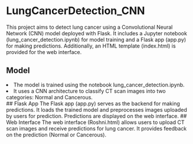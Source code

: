 # LungCancerDetection_CNN

This project aims to detect lung cancer using a Convolutional Neural Network (CNN) model deployed with Flask. It includes a Jupyter notebook (lung_cancer_detection.ipynb) for model training and a Flask app (app.py) for making predictions. Additionally, an HTML template (index.html) is provided for the web interface.

## Model
<li>The model is trained using the notebook lung_cancer_detection.ipynb.</li>
<li>It uses a CNN architecture to classify CT scan images into two categories: Normal and Cancerous.</li>
## Flask App
The Flask app (app.py) serves as the backend for making predictions.
It loads the trained model and preprocesses images uploaded by users for prediction.
Predictions are displayed on the web interface.
## Web Interface
The web interface (Roshni.html) allows users to upload CT scan images and receive predictions for lung cancer.
It provides feedback on the prediction (Normal or Cancerous).
